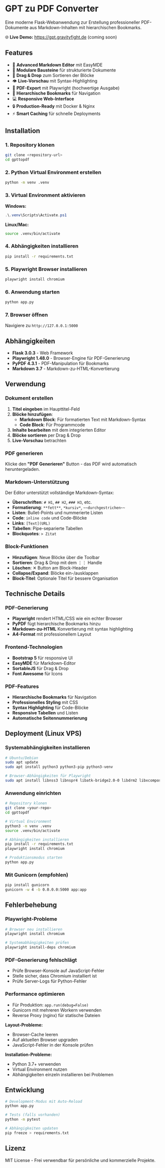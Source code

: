 # GPT zu PDF Converter

Eine moderne Flask-Webanwendung zur Erstellung professioneller PDF-Dokumente aus Markdown-Inhalten mit hierarchischen Bookmarks.

🌐 **Live Demo:** https://gpt.gravityfight.de (coming soon)

## Features

- 📝 **Advanced Markdown Editor** mit EasyMDE
- 🧱 **Modulare Bausteine** für strukturierte Dokumente
- 🔄 **Drag & Drop** zum Sortieren der Blöcke
- 👁️ **Live-Vorschau** mit Syntax-Highlighting
- 📄 **PDF-Export** mit Playwright (hochwertige Ausgabe)
- 🔖 **Hierarchische Bookmarks** für Navigation
- 💻 **Responsive Web-Interface**
- 🔒 **Production-Ready** mit Docker & Nginx
- ⚡ **Smart Caching** für schnelle Deployments

## Installation

### 1. Repository klonen
```bash
git clone <repository-url>
cd gpttopdf
```

### 2. Python Virtual Environment erstellen
```bash
python -m venv .venv
```

### 3. Virtual Environment aktivieren
**Windows:**
```powershell
.\.venv\Scripts\Activate.ps1
```

**Linux/Mac:**
```bash
source .venv/bin/activate
```

### 4. Abhängigkeiten installieren
```bash
pip install -r requirements.txt
```

### 5. Playwright Browser installieren
```bash
playwright install chromium
```

### 6. Anwendung starten
```bash
python app.py
```

### 7. Browser öffnen
Navigiere zu `http://127.0.0.1:5000`

## Abhängigkeiten

- **Flask 3.0.3** - Web Framework
- **Playwright 1.48.0** - Browser-Engine für PDF-Generierung
- **PyPDF 4.3.1** - PDF-Manipulation für Bookmarks
- **Markdown 3.7** - Markdown-zu-HTML-Konvertierung

## Verwendung

### Dokument erstellen

1. **Titel eingeben** im Haupttitel-Feld
2. **Blöcke hinzufügen**:
   - **Markdown Block**: Für formatierten Text mit Markdown-Syntax
   - **Code Block**: Für Programmcode
3. **Inhalte bearbeiten** mit dem integrierten Editor
4. **Blöcke sortieren** per Drag & Drop
5. **Live-Vorschau** betrachten

### PDF generieren

Klicke den **"PDF Generieren"** Button - das PDF wird automatisch heruntergeladen.

### Markdown-Unterstützung

Der Editor unterstützt vollständige Markdown-Syntax:
- **Überschriften**: `# H1`, `## H2`, `### H3`, etc.
- **Formatierung**: `**fett**`, `*kursiv*`, `~~durchgestrichen~~`
- **Listen**: Bullet-Points und nummerierte Listen
- **Code**: `inline code` und Code-Blöcke
- **Links**: `[Text](URL)`
- **Tabellen**: Pipe-separierte Tabellen
- **Blockquotes**: `> Zitat`

### Block-Funktionen

- **Hinzufügen**: Neue Blöcke über die Toolbar
- **Sortieren**: Drag & Drop mit dem ⋮⋮ Handle
- **Löschen**: ✕ Button am Block-Header
- **Collapse/Expand**: Blöcke ein-/ausklappen
- **Block-Titel**: Optionale Titel für bessere Organisation

## Technische Details

### PDF-Generierung
- **Playwright** rendert HTML/CSS wie ein echter Browser
- **PyPDF** fügt hierarchische Bookmarks hinzu
- **Markdown-zu-HTML** Konvertierung mit syntax highlighting
- **A4-Format** mit professionellem Layout

### Frontend-Technologien
- **Bootstrap 5** für responsive UI
- **EasyMDE** für Markdown-Editor
- **SortableJS** für Drag & Drop
- **Font Awesome** für Icons

### PDF-Features
- **Hierarchische Bookmarks** für Navigation
- **Professionelles Styling** mit CSS
- **Syntax Highlighting** für Code-Blöcke
- **Responsive Tabellen** und Listen
- **Automatische Seitennummerierung**

## Deployment (Linux VPS)

### Systemabhängigkeiten installieren
```bash
# Ubuntu/Debian
sudo apt update
sudo apt install python3 python3-pip python3-venv

# Browser-Abhängigkeiten für Playwright
sudo apt install libnss3 libnspr4 libatk-bridge2.0-0 libdrm2 libxcomposite1 libxdamage1 libxrandr2 libgbm1 libxss1 libasound2
```

### Anwendung einrichten
```bash
# Repository klonen
git clone <your-repo>
cd gpttopdf

# Virtual Environment
python3 -m venv .venv
source .venv/bin/activate

# Abhängigkeiten installieren
pip install -r requirements.txt
playwright install chromium

# Produktionsmodus starten
python app.py
```

### Mit Gunicorn (empfohlen)
```bash
pip install gunicorn
gunicorn -w 4 -b 0.0.0.0:5000 app:app
```

## Fehlerbehebung

### Playwright-Probleme
```bash
# Browser neu installieren
playwright install chromium

# Systemabhängigkeiten prüfen
playwright install-deps chromium
```

### PDF-Generierung fehlschlägt
- Prüfe Browser-Konsole auf JavaScript-Fehler
- Stelle sicher, dass Chromium installiert ist
- Prüfe Server-Logs für Python-Fehler

### Performance optimieren
- Für Produktion: `app.run(debug=False)`
- Gunicorn mit mehreren Workern verwenden
- Reverse Proxy (nginx) für statische Dateien

**Layout-Probleme:**
- Browser-Cache leeren
- Auf aktuellen Browser upgraden
- JavaScript-Fehler in der Konsole prüfen

**Installation-Probleme:**
- Python 3.7+ verwenden
- Virtual Environment nutzen
- Abhängigkeiten einzeln installieren bei Problemen

## Entwicklung

```bash
# Development-Modus mit Auto-Reload
python app.py

# Tests (falls vorhanden)
python -m pytest

# Abhängigkeiten updaten
pip freeze > requirements.txt
```

## Lizenz

MIT License - Frei verwendbar für persönliche und kommerzielle Projekte.
